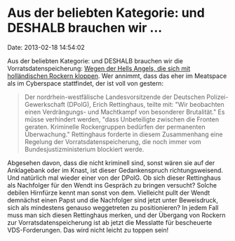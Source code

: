 Aus der beliebten Kategorie: und DESHALB brauchen wir \...
==========================================================

Date: 2013-02-18 14:54:02

Aus der beliebten Kategorie: und DESHALB brauchen wir die
Vorratsdatenspeicherung: [Wegen der Hells Angels, die sich mit
holländischen Rockern
kloppen](http://ml.spiegel.de/article.do?id=883998). Wer annimmt, dass
das eher im Meatspace als im Cyberspace stattfindet, der ist voll von
gestern:

> Der nordrhein-westfälische Landesvorsitzende der Deutschen
> Polizei-Gewerkschaft (DPolG), Erich Rettinghaus, teilte mit: \"Wir
> beobachten einen Verdrängungs- und Machtkampf von besonderer
> Brutalität.\" Es müsse verhindert werden, \"dass Unbeteiligte zwischen
> die Fronten geraten. Kriminelle Rockergruppen bedürfen der permanenten
> Überwachung.\" Rettinghaus forderte in diesem Zusammenhang eine
> Regelung der Vorratsdatenspeicherung, die noch immer vom
> Bundesjustizministerium blockiert werde.

Abgesehen davon, dass die nicht kriminell sind, sonst wären sie auf der
Anklagebank oder im Knast, ist dieser Gedankenspruch richtungsweisend.
Und natürlich mal wieder einer von der DPolG. Ob sich dieser Rettinghaus
als Nachfolger für den Wendt ins Gespräch zu bringen versucht? Solche
debilen Hirnfürze kennt man sonst von dem. Vielleicht pullt der Wendt
demnächst einen Papst und die Nachfolger sind jetzt unter Beweisdruck,
sich als mindestens genauso weggetreten zu positionieren? In jedem Fall
muss man sich diesen Rettinghaus merken, und der Übergang von Rockern
zur Vorratsdatenspeicherung ist ab jetzt die Messlatte für bescheuerte
VDS-Forderungen. Das wird nicht leicht zu toppen sein!
